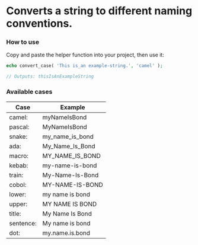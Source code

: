 # Converts a string to different naming conventions.


### How to use


Copy and paste the helper function into your project, then use it:

```php
echo convert_case( 'This is_an example-string.', 'camel' );

// Outputs: thisIsAnExampleString
```


### Available cases


| Case      | Example |
| --------- | ------- |
| camel:    | myNameIsBond |
| pascal:   | MyNameIsBond |
| snake:    | my_name_is_bond |
| ada:      | My_Name_Is_Bond |
| macro:    | MY_NAME_IS_BOND |
| kebab:    | my-name-is-bond |
| train:    | My-Name-Is-Bond |
| cobol:    | MY-NAME-IS-BOND |
| lower:    | my name is bond |
| upper:    | MY NAME IS BOND |
| title:    | My Name Is Bond |
| sentence: | My name is bond |
| dot:      | my.name.is.bond |

